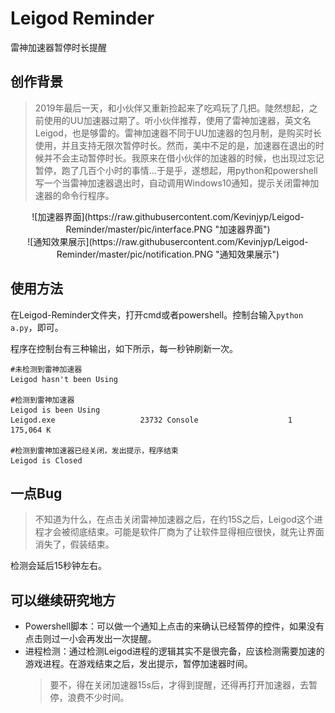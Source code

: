 # Leigod Reminder

 雷神加速器暂停时长提醒

 ## 创作背景

 > 2019年最后一天，和小伙伴又重新捡起来了吃鸡玩了几把。陡然想起，之前使用的UU加速器过期了。听小伙伴推荐，使用了雷神加速器，英文名Leigod，也是够雷的。雷神加速器不同于UU加速器的包月制，是购买时长使用，并且支持无限次暂停时长。然而，美中不足的是，加速器在退出的时候并不会主动暂停时长。我原来在借小伙伴的加速器的时候，也出现过忘记暂停，跑了几百个小时的事情...于是乎，遂想起，用python和powershell写一个当雷神加速器退出时，自动调用Windows10通知，提示关闭雷神加速器的命令行程序。

<center>![加速器界面](https://raw.githubusercontent.com/Kevinjyp/Leigod-Reminder/master/pic/interface.PNG "加速器界面")</center>

<center>![通知效果展示](https://raw.githubusercontent.com/Kevinjyp/Leigod-Reminder/master/pic/notification.PNG "通知效果展示")</center>

## 使用方法
在Leigod-Reminder文件夹，打开cmd或者powershell。控制台输入```python a.py```，即可。

程序在控制台有三种输出，如下所示，每一秒钟刷新一次。

```Shell
#未检测到雷神加速器
Leigod hasn't been Using

#检测到雷神加速器
Leigod is been Using
Leigod.exe                   23732 Console                    1    175,064 K

#检测到雷神加速器已经关闭，发出提示，程序结束
Leigod is Closed
```

## 一点Bug
> 不知道为什么，在点击关闭雷神加速器之后，在约15S之后，Leigod这个进程才会被彻底结束。可能是软件厂商为了让软件显得相应很快，就先让界面消失了，假装结束。

检测会延后15秒钟左右。

## 可以继续研究地方
- Powershell脚本：可以做一个通知上点击的来确认已经暂停的控件，如果没有点击则过一小会再发出一次提醒。
- 进程检测：通过检测Leigod进程的逻辑其实不是很完备，应该检测需要加速的游戏进程。在游戏结束之后，发出提示，暂停加速器时间。
    >要不，得在关闭加速器15s后，才得到提醒，还得再打开加速器，去暂停，浪费不少时间。
